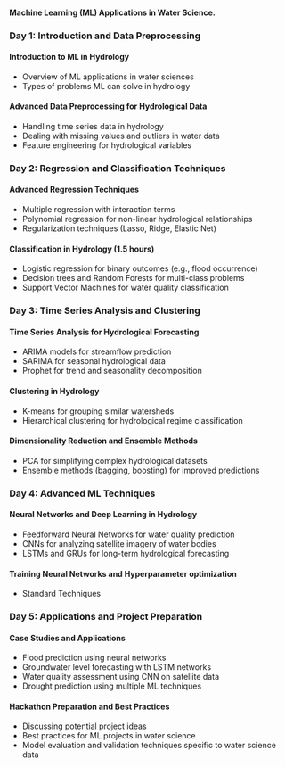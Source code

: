 #### Machine Learning (ML) Applications in Water Science.

### Day 1: Introduction and Data Preprocessing

#### Introduction to ML in Hydrology

- Overview of ML applications in water sciences
- Types of problems ML can solve in hydrology


#### Advanced Data Preprocessing for Hydrological Data 

- Handling time series data in hydrology
- Dealing with missing values and outliers in water data
- Feature engineering for hydrological variables


### Day 2: Regression and Classification Techniques

#### Advanced Regression Techniques 

- Multiple regression with interaction terms
- Polynomial regression for non-linear hydrological relationships
- Regularization techniques (Lasso, Ridge, Elastic Net)


#### Classification in Hydrology (1.5 hours)

- Logistic regression for binary outcomes (e.g., flood occurrence)
- Decision trees and Random Forests for multi-class problems
- Support Vector Machines for water quality classification


### Day 3: Time Series Analysis and Clustering


#### Time Series Analysis for Hydrological Forecasting

- ARIMA models for streamflow prediction
- SARIMA for seasonal hydrological data
- Prophet for trend and seasonality decomposition


#### Clustering in Hydrology

- K-means for grouping similar watersheds
- Hierarchical clustering for hydrological regime classification


#### Dimensionality Reduction and Ensemble Methods

- PCA for simplifying complex hydrological datasets
- Ensemble methods (bagging, boosting) for improved predictions


### Day 4: Advanced ML Techniques


#### Neural Networks and Deep Learning in Hydrology

- Feedforward Neural Networks for water quality prediction
- CNNs for analyzing satellite imagery of water bodies
- LSTMs and GRUs for long-term hydrological forecasting


#### Training Neural Networks and Hyperparameter optimization
- Standard Techniques

### Day 5: Applications and Project Preparation


#### Case Studies and Applications

- Flood prediction using neural networks
- Groundwater level forecasting with LSTM networks
- Water quality assessment using CNN on satellite data
- Drought prediction using multiple ML techniques


#### Hackathon Preparation and Best Practices

- Discussing potential project ideas
- Best practices for ML projects in water science
- Model evaluation and validation techniques specific to water science data
